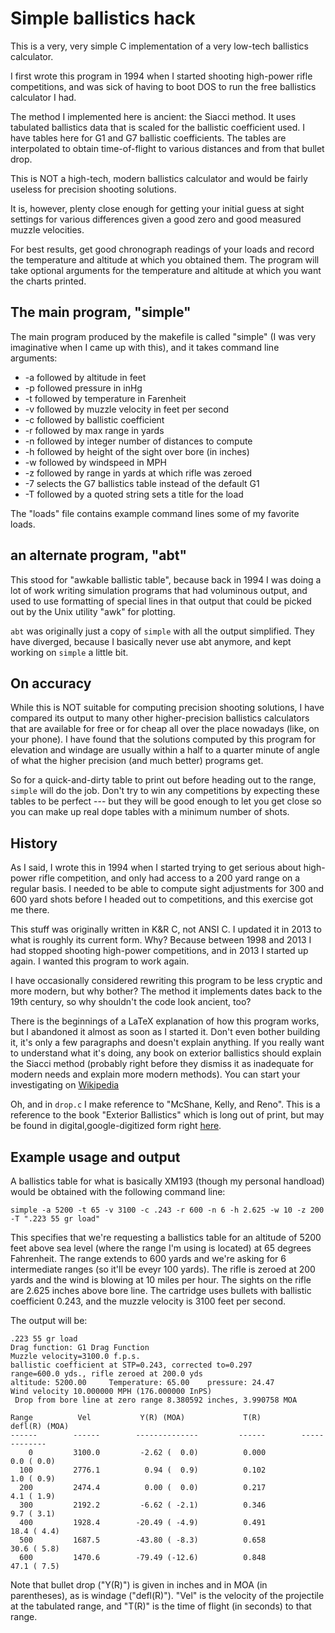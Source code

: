 # Simple ballistics hack

This is a very, very simple C implementation of a very low-tech
ballistics calculator.

I first wrote this program in 1994 when I started shooting high-power
rifle competitions, and was sick of having to boot DOS to run the free
ballistics calculator I had.

The method I implemented here is ancient:  the Siacci method.  It uses
tabulated ballistics data that is scaled for the ballistic coefficient
used.  I have tables here for G1 and G7 ballistic coefficients.  The
tables are interpolated to obtain time-of-flight to various distances
and from that bullet drop.

This is NOT a high-tech, modern ballistics calculator and would be
fairly useless for precision shooting solutions.

It is, however, plenty close enough for getting your initial guess at
sight settings for various differences given a good zero and good
measured muzzle velocities.

For best results, get good chronograph readings of your loads and
record the temperature and altitude at which you obtained them.  The
program will take optional arguments for the temperature and altitude
at which you want the charts printed.

## The main program, "simple"
The main program produced by the makefile is called "simple" (I was
very imaginative when I came up with this), and it takes command line
arguments:

 - -a followed by altitude in feet
 - -p followed pressure in inHg
 - -t followed by temperature in Farenheit
 - -v followed by muzzle velocity in feet per second
 - -c followed by ballistic coefficient
 - -r followed by max range in yards
 - -n followed by integer number of distances to compute
 - -h followed by height of the sight over bore (in inches)
 - -w followed by windspeed in MPH
 - -z followed by range in yards at which rifle was zeroed
 - -7 selects the G7 ballistics table instead of the default G1
 - -T followed by a quoted string sets a title for the load

The "loads" file contains example command lines some of my favorite
loads.

## an alternate program, "abt"
This stood for "awkable ballistic table", because back in 1994 I was
doing a lot of work writing simulation programs that had voluminous
output, and used to use formatting of special lines in that output
that could be picked out by the Unix utility "awk" for plotting.

`abt` was originally just a copy of `simple` with all the output
simplified. They have diverged, because I basically never use abt
anymore, and kept working on `simple` a little bit.


## On accuracy
While this is NOT suitable for computing precision shooting solutions,
I have compared its output to many other higher-precision ballistics
calculators that are available for free or for cheap all over the
place nowadays (like, on your phone).  I have found that the solutions
computed by this program for elevation and windage are usually within
a half to a quarter minute of angle of what the higher precision (and
much better) programs get.

So for a quick-and-dirty table to print out before heading out to the
range, `simple` will do the job.  Don't try to win any competitions by
expecting these tables to be perfect --- but they will be good enough
to let you get close so you can make up real dope tables with a
minimum number of shots.

## History
As I said, I wrote this in 1994 when I started trying to get serious
about high-power rifle competition, and only had access to a 200 yard
range on a regular basis.  I needed to be able to compute sight
adjustments for 300 and 600 yard shots before I headed out to
competitions, and this exercise got me there.

This stuff was originally written in K&R C, not ANSI C.  I updated it
in 2013 to what is roughly its current form.  Why?  Because between
1998 and 2013 I had stopped shooting high-power competitions, and in
2013 I started up again.  I wanted this program to work again.

I have occasionally considered rewriting this program to be less
cryptic and more modern, but why bother?  The method it implements
dates back to the 19th century, so why shouldn't the code look
ancient, too?

There is the beginnings of a LaTeX explanation of how this program
works, but I abandoned it almost as soon as I started it.  Don't even
bother building it, it's only a few paragraphs and doesn't explain
anything.  If you really want to understand what it's doing, any book
on exterior ballistics should explain the Siacci method (probably
right before they dismiss it as inadequate for modern needs and
explain more modern methods).  You can start your investigating on
[Wikipedia](https://en.wikipedia.org/wiki/Ballistic_coefficient#Mayevski-Siacci_method)


Oh, and in `drop.c` I make reference to "McShane, Kelly, and Reno".
This is a reference to the book "Exterior Ballistics" which is long
out of print, but may be found in digital,google-digitized form right
[here](https://babel.hathitrust.org/cgi/pt?id=mdp.39015040396205).

## Example usage and output

A ballistics table for what is basically XM193 (though my personal
handload) would be obtained with the following command line:

```
simple -a 5200 -t 65 -v 3100 -c .243 -r 600 -n 6 -h 2.625 -w 10 -z 200 -T ".223 55 gr load"
```

This specifies that we're requesting a ballistics table for an
altitude of 5200 feet above sea level (where the range I'm using is
located) at 65 degrees Fahrenheit.  The range extends to 600 yards and
we're asking for 6 intermediate ranges (so it'll be eveyr 100 yards).
The rifle is zeroed at 200 yards and the wind is blowing at 10 miles
per hour.  The sights on the rifle are 2.625 inches above bore line.
The cartridge uses bullets with ballistic coefficient 0.243, and the
muzzle velocity is 3100 feet per second.

The output will be:
```
.223 55 gr load
Drag function: G1 Drag Function
Muzzle velocity=3100.0 f.p.s.
ballistic coefficient at STP=0.243, corrected to=0.297 
range=600.0 yds., rifle zeroed at 200.0 yds
altitude: 5200.00     Temperature: 65.00    pressure: 24.47
Wind velocity 10.000000 MPH (176.000000 InPS)
 Drop from bore line at zero range 8.380592 inches, 3.990758 MOA

Range          Vel           Y(R) (MOA)             T(R)         defl(R) (MOA)
------        ------        --------------         ------        -------------
    0         3100.0         -2.62 (  0.0)          0.000           0.0 ( 0.0)
  100         2776.1          0.94 (  0.9)          0.102           1.0 ( 0.9)
  200         2474.4          0.00 (  0.0)          0.217           4.1 ( 1.9)
  300         2192.2         -6.62 ( -2.1)          0.346           9.7 ( 3.1)
  400         1928.4        -20.49 ( -4.9)          0.491          18.4 ( 4.4)
  500         1687.5        -43.80 ( -8.3)          0.658          30.6 ( 5.8)
  600         1470.6        -79.49 (-12.6)          0.848          47.1 ( 7.5)
```

Note that bullet drop ("Y(R)") is given in inches and in MOA (in
parentheses), as is windage ("defl(R)").  "Vel" is the velocity of the
projectile at the tabulated range, and "T(R)" is the time of flight
(in seconds) to that range.
